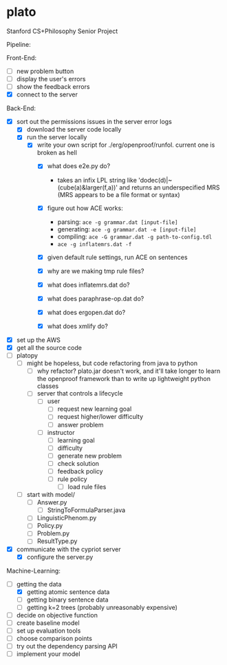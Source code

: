 # plato

Stanford CS+Philosophy Senior Project

Pipeline:

Front-End:
- [ ] new problem button
- [ ] display the user's errors
- [ ] show the feedback errors
- [x] connect to the server

Back-End:
- [x] sort out the permissions issues in the server error logs
  - [x] download the server code locally
  - [x] run the server locally
    - [x] write your own script for ./erg/openproof/runfol. current one is broken as hell
      - [x] what does e2e.py do?
        - takes an infix LPL string like 'dodec(d)|~(cube(a)&larger(f,a))' and returns an underspecified MRS (MRS appears to be a file format or syntax)
      - [x] figure out how ACE works:
        - parsing: ```ace -g grammar.dat [input-file]```
        - generating: ```ace -g grammar.dat -e [input-file]```
        - compiling: ```ace -G grammar.dat -g path-to-config.tdl```
        - ```ace -g inflatemrs.dat -f ```

      - [x] given default rule settings, run ACE on sentences
      - [x] why are we making tmp rule files?
      - [x] what does inflatemrs.dat do?
      - [x] what does paraphrase-op.dat do?
      - [x] what does ergopen.dat do?
      - [x] what does xmlify do?
- [x] set up the AWS
- [x] get all the source code
- [ ] platopy
  - [ ] might be hopeless, but code refactoring from java to python
    - [ ] why refactor? plato.jar doesn't work, and it'll take longer to learn the openproof framework than to write up lightweight python classes
    - [ ] server that controls a lifecycle
      - [ ] user
        - [ ] request new learning goal
        - [ ] request higher/lower difficulty
        - [ ] answer problem
      - [ ] instructor
        - [ ] learning goal
        - [ ] difficulty
        - [ ] generate new problem
        - [ ] check solution
        - [ ] feedback policy
        - [ ] rule policy
          - [ ] load rule files
  - [ ] start with model/
    - [ ] Answer.py
      - [ ] StringToFormulaParser.java
    - [ ] LinguisticPhenom.py
    - [ ] Policy.py
    - [ ] Problem.py
    - [ ] ResultType.py
- [x] communicate with the cypriot server
  - [x] configure the server.py

Machine-Learning:
- [ ] getting the data
  - [x] getting atomic sentence data
  - [ ] getting binary sentence data
  - [ ] getting k=2 trees (probably unreasonably expensive)
- [ ] decide on objective function
- [ ] create baseline model
- [ ] set up evaluation tools
- [ ] choose comparison points
- [ ] try out the dependency parsing API
- [ ] implement your model
